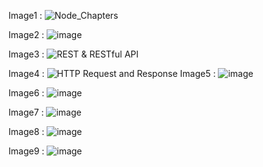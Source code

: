 Image1 : ![Node_Chapters](https://github.com/user-attachments/assets/320170d7-a628-459c-8af6-f62066626bdd)

Image2 : ![image](https://github.com/user-attachments/assets/c42ee057-15bd-42b5-9ff7-86dda45333d8)

Image3 : ![REST & RESTful API](https://github.com/user-attachments/assets/7ada7618-e9f9-4587-8e0e-785a6b68b30f)

Image4 : ![HTTP Request and Response](https://github.com/user-attachments/assets/58565a4a-0585-4eb3-a3e6-1802dadaaccd)
Image5 : ![image](https://github.com/user-attachments/assets/25500a86-970b-46cc-a769-315f1f8ed41a)

Image6 : ![image](https://github.com/user-attachments/assets/8b82e8bf-a6e0-47ea-b76a-e068bd42870b)

Image7 : ![image](https://github.com/user-attachments/assets/ddf5c540-ba21-4d70-aa97-78cc5983c333)

Image8 : ![image](https://github.com/user-attachments/assets/f5a26f61-1832-4ea1-9ebd-9fa0f6205504)

Image9  : ![image](https://github.com/user-attachments/assets/583c87b8-99d7-43a3-a6e3-c9143eea487d)
